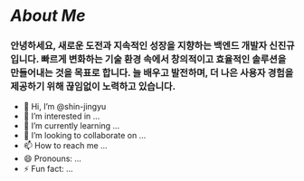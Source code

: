 # ***About Me***

### 안녕하세요, 새로운 도전과 지속적인 성장을 지향하는 백엔드 개발자 신진규입니다. 빠르게 변화하는 기술 환경 속에서 창의적이고 효율적인 솔루션을 만들어내는 것을 목표로 합니다. 늘 배우고 발전하며, 더 나은 사용자 경험을 제공하기 위해 끊임없이 노력하고 있습니다.


- 👋 Hi, I’m @shin-jingyu
- 👀 I’m interested in ...
- 🌱 I’m currently learning ...
- 💞️ I’m looking to collaborate on ...
- 📫 How to reach me ...
- 😄 Pronouns: ...
- ⚡ Fun fact: ...

<!---
shin-jingyu/shin-jingyu is a ✨ special ✨ repository because its `README.md` (this file) appears on your GitHub profile.
You can click the Preview link to take a look at your changes.
--->
